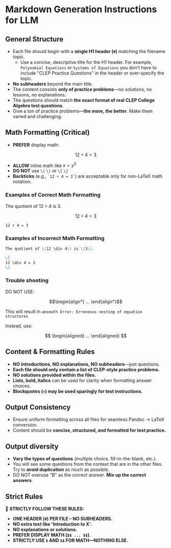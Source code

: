 # Markdown Generation Instructions for LLM

## **General Structure**
- Each file should begin with a **single H1 header (`#`)** matching the filename topic.
  - Use a concise, descriptive title for the H1 header. For example, `Polynomial Equations` or `Systems of Equations` you don't have to include "CLEP Practice Questions" in the header or over-specify the topic.
- **No subheaders** beyond the main title.
- The content consists **only of practice problems**—no solutions, no lessons, no explanations.
- The questions should match **the exact format of real CLEP College Algebra test questions**.
- Give a ton of practice problems—**the more, the better**. Make them varied and challenging.

## **Math Formatting (Critical)**
- **PREFER** display math:

$$
12 \div 4 = 3
$$

- **ALLOW** inline math like $x = y^2$
- **DO NOT** use `\(` `\)` or `\[` `\]`
- **Backticks** (e.g., `` `12 ÷ 4 = 3` ``) are acceptable only for non-LaTeX math notation.

### **Examples of Correct Math Formatting**

The quotient of $12 \div 4$ is $3$.

$$
12 \div 4 = 3
$$

`12 ÷ 4 = 3`

### **Examples of Incorrect Math Formatting**
```md
The quotient of \(12 \div 4\) is \(3\).
```
```md
\[
12 \div 4 = 3
\]
```

### Trouble shooting

DO NOT USE:

$$\begin{align*} ... \end{align*}$$

This will result in `amsmath Error: Erroneous nesting of equation structures`

Instead, use:

$$
\begin{aligned} ... \end{aligned}
$$

## **Content & Formatting Rules**
- **NO introductions, NO explanations, NO subheaders**—just questions.
- **Each file should only contain a list of CLEP-style practice problems.**
- **NO solutions provided within the files.**
- **Lists, bold, italics** can be used for clarity when formatting answer choices.
- **Blockquotes (`>`) may be used sparingly for test instructions.**

## **Output Consistency**
- Ensure uniform formatting across all files for seamless Pandoc → LaTeX conversion.
- Content should be **concise, structured, and formatted for test practice.**

## Output diversity
- **Vary the types of questions** (multiple choice, fill-in-the-blank, etc.).
- You will see some questions from the context that are in the other files. Try to **avoid duplication** as much as possible.
- DO NOT overuse "B" as the correct answer. **Mix up the correct answers**.

## **Strict Rules**
🚨 **STRICTLY FOLLOW THESE RULES:**
- **ONE HEADER (`#`) PER FILE – NO SUBHEADERS.**
- **NO extra text like 'Introduction to X'.**
- **NO explanations or solutions.**
- **PREFER DISPLAY MATH (`$$ ... $$`).**
- **STRICTLY USE `$` AND `$$` FOR MATH—NOTHING ELSE.**
